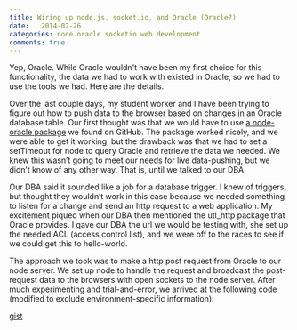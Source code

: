 ```yaml
---
title: Wiring up node.js, socket.io, and Oracle (Oracle?)
date:   2014-02-26
categories: node oracle socketio web development
comments: true
---
```


Yep, Oracle.  While Oracle wouldn't have been my first choice for this functionality, the data we had to work with existed in Oracle, so we had to use the tools we had.  Here are the details.

Over the last couple days, my student worker and I have been trying to figure out how to push data to the browser based on changes in an Oracle database table.  Our first thought was that we would have to use <a href="https://github.com/joeferner/node-oracle">a node-oracle package</a> we found on GitHub.  The package worked nicely, and we were able to get it working, but the drawback was that we had to set a setTimeout for node to query Oracle and retrieve the data we needed.  We knew this wasn&rsquo;t going to meet our needs for live data-pushing, but we didn&rsquo;t know of any other way. That is, until we talked to our DBA.

Our DBA said it sounded like a job for a database trigger.  I knew of triggers, but thought they wouldn&rsquo;t work in this case because we needed something to listen for a change and send an http request to a web application.  My excitement piqued when our DBA then mentioned the utl_http package that Oracle provides.  I gave our DBA the url we would be testing with, she set up the needed ACL (access control list), and we were off to the races to see if we could get this to hello-world.

The approach we took was to make a http post request from Oracle to our node server.  We set up node to handle the request and broadcast the post-request data to the browsers with open sockets to the node server.  After much experimenting and trial-and-error, we arrived at the following code (modified to exclude environment-specific information):

[gist](https://gist.github.com/brycecaine/9245496)
